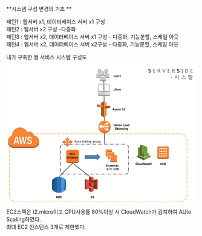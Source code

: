 **시스템 구성 변경의 기초 **

패턴1 : 웹서버 x1, 데이터베이스 서버 x1 구성 </br>
패턴2 : 웹서버 x2 구성 -다중화</br>
패턴3 : 웹서버 x2, 데이터베이스 서버 x1 구성 - 다중화, 기능분할, 스케일 아웃</br>
패턴4 : 웹서버 x2, 데이터베이스 서버 x2구성 - 다중화, 기능분할, 스케일 아웃</br>

내가 구축한 웹 서비스 시스템 구성도 
![](내꺼.PNG)
EC2스펙은 t2.micro이고 CPU사용률 80%이상 시 CloudWatch가 감지하여 AUto Scaling하였다.</br>
최대 EC2 인스턴스 3개로 제한했다. 